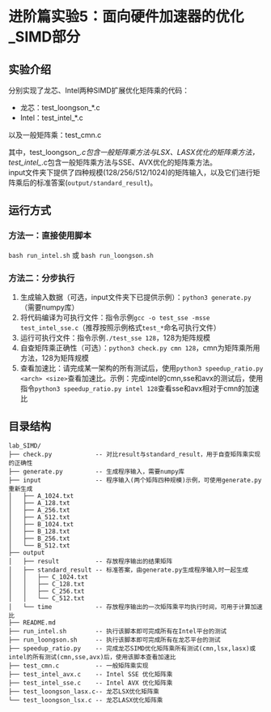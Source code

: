 # 进阶篇实验5：面向硬件加速器的优化_SIMD部分
## 实验介绍
分别实现了龙芯、Intel两种SIMD扩展优化矩阵乘的代码：  
- 龙芯：test_loongson_*.c  
- Intel：test_intel_*.c

以及一般矩阵乘：test_cmn.c  

其中，test_loongson_*.c包含一般矩阵乘方法与LSX、LASX优化的矩阵乘方法，test_intel_*.c包含一般矩阵乘方法与SSE、AVX优化的矩阵乘方法。  
input文件夹下提供了四种规模(128/256/512/1024)的矩阵输入，以及它们进行矩阵乘后的标准答案(`output/standard_result`)。

## 运行方式 
### 方法一：直接使用脚本
`bash run_intel.sh` 或 `bash run_loongson.sh`  

### 方法二：分步执行
1. 生成输入数据（可选，input文件夹下已提供示例）：`python3 generate.py`（需要numpy库）
2. 将代码编译为可执行文件：指令示例`gcc -o test_sse -msse test_intel_sse.c`（推荐按照示例格式`test_*`命名可执行文件）
3. 运行可执行文件：指令示例`./test_sse 128`，128为矩阵规模
4. 自查矩阵乘正确性（可选）：`python3 check.py cmn 128`，cmn为矩阵乘所用方法，128为矩阵规模
5. 查看加速比：请完成某一架构的所有测试后，使用`python3 speedup_ratio.py <arch> <size>`查看加速比。示例：完成intel的cmn,sse和avx的测试后，使用指令`python3 speedup_ratio.py intel 128`查看sse和avx相对于cmn的加速比

## 目录结构

```
lab_SIMD/
├── check.py            -- 对比result与standard_result，用于自查矩阵乘实现的正确性
├── generate.py         -- 生成程序输入，需要numpy库
├── input               -- 程序输入(两个矩阵四种规模)示例，可使用generate.py重新生成
│   ├── A_1024.txt
│   ├── A_128.txt
│   ├── A_256.txt
│   ├── A_512.txt
│   ├── B_1024.txt
│   ├── B_128.txt
│   ├── B_256.txt
│   └── B_512.txt
├── output              
│   ├── result          -- 存放程序输出的结果矩阵
│   ├── standard_result -- 标准答案，由generate.py生成程序输入时一起生成
│   │   ├── C_1024.txt
│   │   ├── C_128.txt
│   │   ├── C_256.txt
│   │   └── C_512.txt
│   └── time            -- 存放程序输出的一次矩阵乘平均执行时间，可用于计算加速比
├── README.md
├── run_intel.sh        -- 执行该脚本即可完成所有在Intel平台的测试
├── run_loongson.sh     -- 执行该脚本即可完成所有在龙芯平台的测试
├── speedup_ratio.py    -- 完成龙芯SIMD优化矩阵乘所有测试(cmn,lsx,lasx)或intel的所有测试(cmn,sse,avx)后，使用该脚本查看加速比
├── test_cmn.c          -- 一般矩阵乘实现
├── test_intel_avx.c    -- Intel SSE 优化矩阵乘
├── test_intel_sse.c    -- Intel AVX 优化矩阵乘
├── test_loongson_lasx.c-- 龙芯LSX优化矩阵乘
└── test_loongson_lsx.c -- 龙芯LASX优化矩阵乘
```
